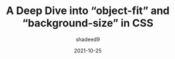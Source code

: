 ---
author: shadeed9
date: 2021-10-25
publisher: smashingmag
tags:
  - css
target_url: https://www.smashingmagazine.com/2021/10/object-fit-background-size-css/
title: A Deep Dive into “object-fit” and “background-size” in CSS
---
